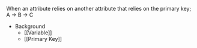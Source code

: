 When an attribute relies on another attribute that relies on the primary key; A -> B -> C

- Background
	- [[Variable]]
	- [[Primary Key]]